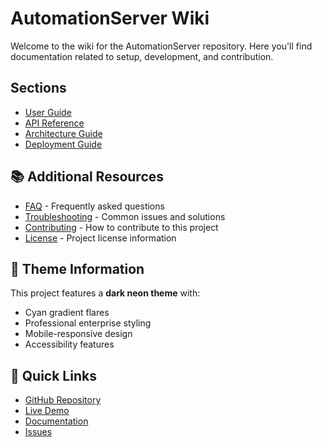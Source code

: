# AutomationServer Wiki

Welcome to the wiki for the AutomationServer repository. Here you'll find documentation related to setup, development, and contribution.

## Sections

- [User Guide](user-guide.md)
- [API Reference](api-reference.md)
- [Architecture Guide](architecture.md)
- [Deployment Guide](deployment.md)


## 📚 Additional Resources

- [FAQ](faq.md) - Frequently asked questions
- [Troubleshooting](troubleshooting.md) - Common issues and solutions
- [Contributing](../CONTRIBUTING.md) - How to contribute to this project
- [License](../LICENSE) - Project license information

## 🎨 Theme Information

This project features a **dark neon theme** with:
- Cyan gradient flares
- Professional enterprise styling
- Mobile-responsive design
- Accessibility features

## 🚀 Quick Links

- [GitHub Repository](https://github.com/TiaAstor/AutomationServer)
- [Live Demo](https://tiaastor.github.io/AutomationServer)
- [Documentation](https://github.com/TiaAstor/AutomationServer/wiki)
- [Issues](https://github.com/TiaAstor/AutomationServer/issues)

